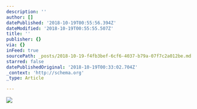 ```yaml
---
description: ''
author: []
datePublished: '2018-10-19T00:55:56.394Z'
dateModified: '2018-10-19T00:55:55.507Z'
title: ''
publisher: {}
via: {}
inFeed: true
sourcePath: _posts/2018-10-19-f4fb3bef-6cf6-4037-b79a-07f7c2a012be.md
starred: false
datePublishedOriginal: '2018-10-19T00:33:02.704Z'
_context: 'http://schema.org'
_type: Article

---
```

![](https://the-grid-user-content.s3-us-west-2.amazonaws.com/822b8b7c-2155-4ea9-a518-8ea79dbfb469.jpg)